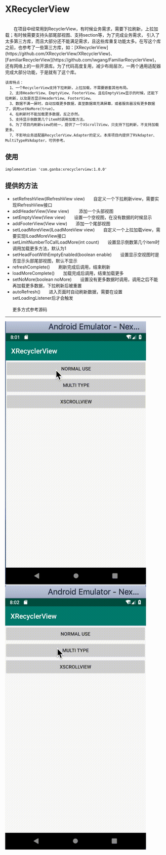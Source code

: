 # XRecyclerView
<br>
&#160; &#160; &#160; &#160;在项目中经常用到RecyclerView，有时候业务需求，需要下拉刷新，上拉加载；有时候需要支持头部尾部视图、支持section等，为了完成业务需求，
引入了太多第三方库，而且大部分还不能满足需求，且这些库重复功能太多。在写这个库之前，也参考了一些第三方库，如：[XRecyclerView](https://github.com/XRecyclerView/XRecyclerView)、[FamiliarRecyclerView](https://github.com/iwgang/FamiliarRecyclerView)，
还有网络上的一些开源库。为了代码高度复用，减少布局层次，一两个通用适配器完成大部分功能，于是就有了这个库。<br>   

    该库特点： 
      1、一个RecyclerView支持下拉刷新，上拉加载，不需要嵌套其他布局。
      2、支持HeaderView、EmptyView、FooterView。且在EmptyView显示的时候，还能下拉刷新，以及是否显示HeaderView、FooterView。
      3、数据不满一屏时，自动加载更多数据，直至数据填充满屏幕，或者服务器没有更多数据了，调用setNoMore(true)。
      4、在刷新时不能加载更多数据，反之亦然。
      5、支持显示倒数第几个item时调用加载方法。
      6、为了项目内刷新view的统一，提供了一个XScrollView，只支持下拉刷新，不支持加载更多。
      7、不影响业务适配器RecyclerView.Adapter的定义。本库项目内提供了RVAdapter、MultiTypeRVAdapter，可供参考。
      
      
## **使用**
  
    implementation 'com.ganba:xrecyclerview:1.0.0'

## **提供的方法**

  * setRefreshView(IRefreshView view)&#160; &#160; &#160; &#160;自定义一个下拉刷新view，需要实现IRefreshView接口
  * addHeaderView(View view)&#160; &#160; &#160; &#160; 添加一个头部视图
  * setEmptyView(View view)&#160; &#160; &#160; &#160;设置一个空视图，在没有数据的时候显示
  * addFooterView(View view)&#160; &#160; &#160; &#160;添加一个尾部视图
  * setLoadMoreView(ILoadMoreView view)&#160; &#160; &#160; &#160;自定义一个上拉加载view，需要实现ILoadMoreView接口
  * setLimitNumberToCallLoadMore(int count)&#160; &#160; &#160; &#160;设置显示倒数第几个item时调用加载更多方法，默认为1
  * setHeadFootWithEmptyEnabled(boolean enable)&#160; &#160; &#160; &#160;设置显示空视图时是否显示头部尾部视图，默认不显示
  * refreshComplete()&#160; &#160; &#160; &#160;刷新完成后调用，结束刷新
  * loadMoreComplete()&#160; &#160; &#160; &#160;加载完成后调用，结束加载更多
  * setNoMore(boolean noMore)&#160; &#160; &#160; &#160;设置没有更多数据时调用，调用之后不能再加载更多数据，下拉刷新后被重置
  * autoRefresh()&#160; &#160; &#160; &#160;进入页面时自动刷新数据，需要在设置setLoadingListener后才会触发<br><br>
  更多方式参考源码
  
  -----------------
  
  ![image](https://github.com/1280103995/XRecyclerView/blob/master/screenshots/1.gif)
  ![image](https://github.com/1280103995/XRecyclerView/blob/master/screenshots/2.gif)
  
